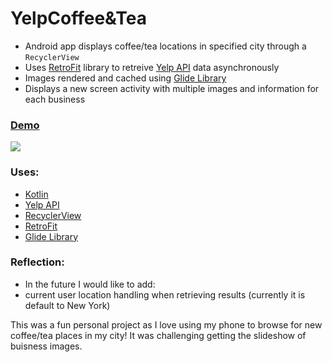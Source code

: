 # YelpCoffee&Tea
- Android app displays coffee/tea locations in specified city through a `RecyclerView`
- Uses [RetroFit](https://square.github.io/retrofit/) library to retreive [Yelp API](https://www.yelp.com/developers) data asynchronously 
- Images rendered and cached using [Glide Library](https://github.com/bumptech/glide)
- Displays a new screen activity with multiple images and information for each business
### [Demo](https://cdn.discordapp.com/attachments/701277128951595033/794407782715097128/screen-capture_11.gif)
![](https://cdn.discordapp.com/attachments/701277128951595033/794407782715097128/screen-capture_11.gif)

### Uses: 
- [Kotlin](https://kotlinlang.org/)
- [Yelp API](https://www.yelp.com/developers)
- [RecyclerView](https://developer.android.com/guide/topics/ui/layout/recyclerview)
- [RetroFit](https://square.github.io/retrofit/)
- [Glide Library](https://github.com/bumptech/glide)
 
### Reflection:
- In the future I would like to add: 
 - current user location handling when retrieving results (currently it is default to New York) 

This was a fun personal project as I love using my phone to browse for new coffee/tea places in my city! It was challenging getting the slideshow of buisness images.  
